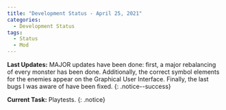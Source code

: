```yaml
---
title: "Development Status - April 25, 2021"
categories:
  - Development Status
tags:
  - Status
  - Mod
---
```


**Last Updates:** MAJOR updates have been done: first, a major rebalancing of every monster has been done. Additionally, the correct symbol elements for the enemies appear on the Graphical User Interface. Finally, the last bugs I was aware of have been fixed.
{: .notice--success}

**Current Task:** Playtests.
{: .notice}

<script type='text/javascript' src='https://storage.ko-fi.com/cdn/widget/Widget_2.js'></script><script type='text/javascript'>kofiwidget2.init('Support Me on Ko-fi', '#000000', 'J3J146LLW');kofiwidget2.draw();</script> 
